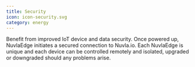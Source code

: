 ```yaml
---
title: Security
icon: icon-security.svg
category: energy
---
```


Benefit from improved IoT device and data security. Once powered up, NuvlaEdge initiates a secured connection to Nuvla.io.  Each NuvlaEdge is unique and each device can be controlled remotely and isolated, upgraded or downgraded should any problems arise. 